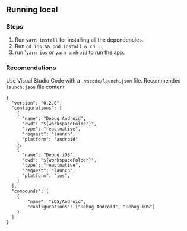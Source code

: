 ## Running local

### Steps

1. Run `yarn install` for installing all the dependencies.
2. Run `cd ios && pod install & cd ..`
3. run '`yarn ios` or `yarn android` to run the app.

### Recomendations

Use Visual Studio Code with a `.vscode/launch.json` file.
Recommended `launch.json` file content
```
{
  "version": "0.2.0",
  "configurations": [
    {
      "name": "Debug Android",
      "cwd": "${workspaceFolder}",
      "type": "reactnative",
      "request": "launch",
      "platform": "android"
    },
    {
      "name": "Debug iOS",
      "cwd": "${workspaceFolder}",
      "type": "reactnative",
      "request": "launch",
      "platform": "ios",
    }
  ],
  "compounds": [
    {
        "name": "iOS/Android",
        "configurations": ["Debug Android", "Debug iOS"]
    }
  ]
}
```